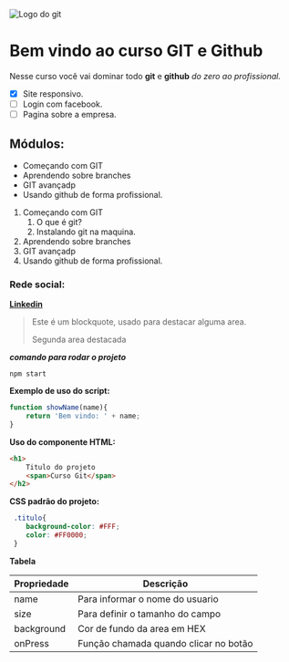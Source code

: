 ![Logo do git](https://sujeitoprogramador.com/wp-content/uploads/2021/04/gitimage.png)
# Bem vindo ao curso GIT e Github
Nesse curso você vai dominar todo **git** e **github** _do zero ao profissional._

 - [X] Site responsivo.
 - [ ] Login com facebook.
 - [ ] Pagina sobre a empresa.

## Módulos:
* Começando com GIT
* Aprendendo sobre branches
* GIT avançadp
* Usando github de forma profissional.

1. Começando com GIT
    1. O que é git?
    2. Instalando git na maquina.
2. Aprendendo sobre branches
3. GIT avançadp
4. Usando github de forma profissional.


### Rede social:
[**Linkedin**](https://www.linkedin.com/in/juary-jose-de-o-junior-86b637104/)


>Este é um blockquote, usado para destacar alguma area.
>
>Segunda area destacada

***comando para rodar o projeto***

```
npm start
```

**Exemplo de uso do script:**
```js
function showName(name){
    return 'Bem vindo: ' + name;
}
```

**Uso do componente HTML:**
```html
<h1>
    Titulo do projeto
    <span>Curso Git</span>
</h2>
```

**CSS padrão do projeto:**
```css
 .titulo{
    background-color: #FFF;
    color: #FF0000;
 }
```

**Tabela**

Propriedade | Descrição
----------- | ---------
name | Para informar o nome do usuario
size | Para definir o tamanho do campo
background | Cor de fundo da area em HEX
onPress | Função chamada quando clicar no botão